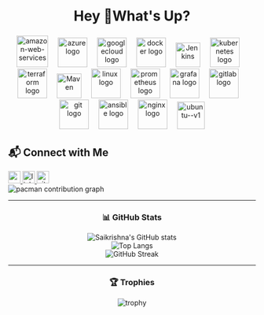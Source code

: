 <h1 align="center">Hey 👋What's Up?</h1>

###

<div align="center">
  <img width="64" height="64" src="https://img.icons8.com/nolan/64/amazon-web-services.png" alt="amazon-web-services"/>
  <img width="12" />
  <img src="https://cdn.jsdelivr.net/gh/devicons/devicon/icons/azure/azure-original.svg" height="60" alt="azure logo"  />
  <img width="12" />
  <img src="https://cdn.jsdelivr.net/gh/devicons/devicon/icons/googlecloud/googlecloud-original.svg" height="60" alt="googlecloud logo"  />
  <img width="12" />
  <img src="https://cdn.jsdelivr.net/gh/devicons/devicon/icons/docker/docker-original.svg" height="60" alt="docker logo"  />
  <img width="12" />
  <img src="https://cdn.jsdelivr.net/gh/devicons/devicon/icons/jenkins/jenkins-original.svg" alt="Jenkins" width="50" height="50"/>
  <img width="12" />
  <img src="https://cdn.jsdelivr.net/gh/devicons/devicon/icons/kubernetes/kubernetes-plain.svg" height="60" alt="kubernetes logo"  />
  <img width="12" />
  <img src="https://cdn.jsdelivr.net/gh/devicons/devicon/icons/terraform/terraform-original.svg" height="60" alt="terraform logo"  />
  <img width="12" />
  <img src="https://cdn.jsdelivr.net/gh/devicons/devicon/icons/maven/maven-original.svg" alt="Maven" width="50" height="50"/>
  <img width="12" />
  <img src="https://cdn.jsdelivr.net/gh/devicons/devicon/icons/linux/linux-original.svg" height="60" alt="linux logo"  />
  <img width="12" />
  <img src="https://cdn.jsdelivr.net/gh/devicons/devicon/icons/prometheus/prometheus-original.svg" height="60" alt="prometheus logo"  />
  <img width="12" />
  <img src="https://cdn.jsdelivr.net/gh/devicons/devicon/icons/grafana/grafana-original.svg" height="60" alt="grafana logo" />
  <img width="12" />
  <img src="https://cdn.jsdelivr.net/gh/devicons/devicon/icons/gitlab/gitlab-original.svg" height="60" alt="gitlab logo"  />
  <img width="12" />
  <img src="https://cdn.jsdelivr.net/gh/devicons/devicon/icons/git/git-original.svg" height="60" alt="git logo"  />
  <img width="12" />
  <img src="https://cdn.jsdelivr.net/gh/devicons/devicon/icons/ansible/ansible-original.svg" height="60" alt="ansible logo" />
  <img width="12" />
  <img src="https://cdn.jsdelivr.net/gh/devicons/devicon/icons/nginx/nginx-original.svg" height="60" alt="nginx logo"  />
  <img width="12" />
 <img width="56" height="56" src="https://img.icons8.com/color/96/ubuntu--v1.png" alt="ubuntu--v1"/>
  </div>




## 📬 Connect with Me  

<div>
  <!-- Gmail -->
  <a href="mailto:thotakurisaikrishna@gmail.com">
    <img src="https://img.shields.io/badge/Gmail-D14836?style=for-the-badge&logo=gmail&logoColor=white" height="25" alt="gmail logo" />
  </a>

  <!-- LinkedIn -->
  <a href="https://linkedin.com/in/saikrishna-thotakuri" target="_blank">
    <img src="https://img.shields.io/badge/LinkedIn-0A66C2?style=for-the-badge&logo=linkedin&logoColor=white" height="25" alt="linkedin logo" />
  </a>

  <!-- GitHub -->
  <a href="https://github.com/hey-Saikrishna" target="_blank">
    <img src="https://img.shields.io/badge/GitHub-181717?style=for-the-badge&logo=github&logoColor=white" height="25" alt="github logo" />
  </a>
</div>


<picture>
  <source media="(prefers-color-scheme: dark)" srcset="https://raw.githubusercontent.com/maurodesouz/maurodesouz/output/pacman-contribution-graph-dark.svg">
  <source media="(prefers-color-scheme: light)" srcset="https://raw.githubusercontent.com/maurodesouz/maurodesouz/output/pacman-contribution-graph.svg">
  <img alt="pacman contribution graph" src="https://raw.githubusercontent.com/maurodesouz/maurodesouz/output/pacman-contribution-graph.svg">
</picture>



<div align="center"> 

---

### 📊 GitHub Stats  
![Saikrishna's GitHub stats](https://github-readme-stats.vercel.app/api?username=hey-Saikrishna&show_icons=true&theme=tokyonight)  
![Top Langs](https://github-readme-stats.vercel.app/api/top-langs/?username=hey-Saikrishna&layout=compact&theme=tokyonight)  
![GitHub Streak](https://github-readme-streak-stats.herokuapp.com/?user=hey-Saikrishna&theme=tokyonight)  

---


### 🏆 Trophies  
![trophy](https://github-profile-trophy.vercel.app/?username=hey-Saikrishna&theme=tokyonight&no-frame=true&margin-w=15)  


